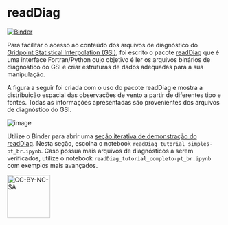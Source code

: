 # readDiag

[![Binder](https://mybinder.org/badge_logo.svg)](https://mybinder.org/v2/gh/GAD-DIMNT-CPTEC/readDiag/HEAD)

Para facilitar o acesso ao conteúdo dos arquivos de diagnóstico do [Gridpoint Statistical Interpolation (GSI)](https://dtcenter.org/community-code/gridpoint-statistical-interpolation-gsi), foi escrito o pacote [readDiag](https://github.com/GAD-DIMNT-CPTEC/readDiag) que é uma interface Fortran/Python cujo objetivo é ler os arquivos binários de diagnóstico do GSI e criar estruturas de dados adequadas para a sua manipulação.

A figura a seguir foi criada com o uso do pacote readDiag e mostra a distribuição espacial das observações de vento a partir de diferentes tipo e fontes. Todas as informações apresentadas são provenientes dos arquivos de diagnóstico do GSI.

![image](https://user-images.githubusercontent.com/6088258/183511751-21032794-b38c-44c0-8719-103ed1b98547.png)

Utilize o Binder para abrir uma [seção iterativa de demonstração do readDiag](https://mybinder.org/v2/gh/GAD-DIMNT-CPTEC/readDiag/HEAD). Nesta seção, escolha o notebook `readDiag_tutorial_simples-pt_br.ipynb`. Caso possua mais arquivos de diagnósticos a serem verificados, utilize o notebook `readDiag_tutorial_completo-pt_br.ipynb` com exemplos mais avançados.

<a href="https://creativecommons.org/licenses/by-nc-sa/4.0/legalcode" target="_blank"><img src="https://mirrors.creativecommons.org/presskit/buttons/88x31/png/by-nc-sa.png" alt="CC-BY-NC-SA" width="100"/></a>
